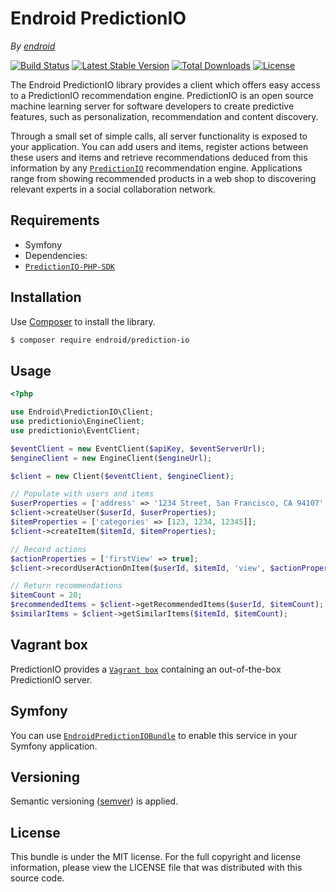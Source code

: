 Endroid PredictionIO
====================

*By [endroid](http://endroid.nl/)*

[![Build Status](http://img.shields.io/travis/endroid/PredictionIO.svg)](http://travis-ci.org/endroid/PredictionIO)
[![Latest Stable Version](http://img.shields.io/packagist/v/endroid/prediction-io.svg)](https://packagist.org/packages/endroid/prediction-io)
[![Total Downloads](http://img.shields.io/packagist/dt/endroid/prediction-io.svg)](https://packagist.org/packages/endroid/prediction-io)
[![License](http://img.shields.io/packagist/l/endroid/prediction-io.svg)](https://packagist.org/packages/endroid/prediction-io)

The Endroid PredictionIO library provides a client which offers easy access to a PredictionIO recommendation engine.
PredictionIO is an open source machine learning server for software developers to create predictive features, such as
personalization, recommendation and content discovery.

Through a small set of simple calls, all server functionality is exposed to your application. You can add users and items,
register actions between these users and items and retrieve recommendations deduced from this information by any
[`PredictionIO`](http://prediction.io/) recommendation engine. Applications range from showing recommended products in a
web shop to discovering relevant experts in a social collaboration network.

## Requirements

* Symfony
* Dependencies:
 * [`PredictionIO-PHP-SDK`](https://github.com/PredictionIO/PredictionIO-PHP-SDK)

## Installation

Use [Composer](https://getcomposer.org/) to install the library.

``` bash
$ composer require endroid/prediction-io
```

## Usage

```php
<?php

use Endroid\PredictionIO\Client;
use predictionio\EngineClient;
use predictionio\EventClient;

$eventClient = new EventClient($apiKey, $eventServerUrl);
$engineClient = new EngineClient($engineUrl);

$client = new Client($eventClient, $engineClient);

// Populate with users and items
$userProperties = ['address' => '1234 Street, San Francisco, CA 94107', 'birthday' => '22-04-1991'];
$client->createUser($userId, $userProperties);
$itemProperties = ['categories' => [123, 1234, 12345]];
$client->createItem($itemId, $itemProperties);

// Record actions
$actionProperties = ['firstView' => true];
$client->recordUserActionOnItem($userId, $itemId, 'view', $actionProperties);

// Return recommendations
$itemCount = 20;
$recommendedItems = $client->getRecommendedItems($userId, $itemCount);
$similarItems = $client->getSimilarItems($itemId, $itemCount);

```

## Vagrant box

PredictionIO provides a [`Vagrant box`](https://docs.prediction.io/install/install-vagrant/)
containing an out-of-the-box PredictionIO server.

## Symfony

You can use [`EndroidPredictionIOBundle`](https://github.com/endroid/EndroidPredictionIOBundle)
to enable this service in your Symfony application.

## Versioning

Semantic versioning ([semver](http://semver.org/)) is applied.

## License

This bundle is under the MIT license. For the full copyright and license information, please view the LICENSE file that
was distributed with this source code.
